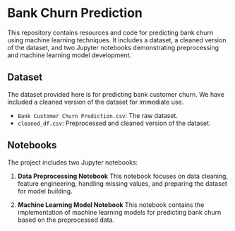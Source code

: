 
# Bank Churn Prediction

This repository contains resources and code for predicting bank churn using machine learning techniques. It includes a dataset, a cleaned version of the dataset, and two Jupyter notebooks demonstrating preprocessing and machine learning model development.

## Dataset

The dataset provided here is for predicting bank customer churn. We have included a cleaned version of the dataset for immediate use.

- `Bank Customer Churn Prediction.csv`: The raw dataset.
- `cleaned_df.csv`: Preprocessed and cleaned version of the dataset.

## Notebooks

The project includes two Jupyter notebooks:

1. **Data Preprocessing Notebook**
    This notebook focuses on data cleaning, feature engineering, handling missing values, and preparing the dataset for model building.

2. **Machine Learning Model Notebook**
    This notebook contains the implementation of machine learning models for predicting bank churn based on the preprocessed data.

